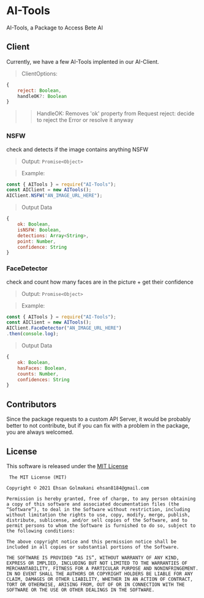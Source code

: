 # AI-Tools
 AI-Tools, a Package to Access Bete AI

## Client
Currently, we have a few AI-Tools implented in our AI-Client.

> ClientOptions:
```js
{
    reject: Boolean,
    handleOK?: Boolean
}
```

>> HandleOK: Removes 'ok' property from Request
>> reject: decide to reject the Error or resolve it anyway

### NSFW
check and detects if the image contains anything NSFW

> Output: `Promise<Object>`

> Example:
```js
const { AITools } = require("AI-Tools");
const AIClient = new AITools();
AIClient.NSFW("AN_IMAGE_URL_HERE");
```

> Output Data
```js
{
    ok: Boolean,
    isNSFW: Boolean,
    detections: Array<String>,
    point: Number,
    confidence: String
}
```

### FaceDetector
check and count how many faces are in the picture + get their confidence

> Output: `Promise<Object>`

> Example: 
```js
const { AITools } = require("AI-Tools");
const AIClient = new AITools();
AIClient.FaceDetector("AN_IMAGE_URL_HERE")
.then(console.log);
```

> Output Data
```js
{
    ok: Boolean,
    hasFaces: Boolean,
    counts: Number,
    confidences: String
}
```

## Contributors
Since the package requests to a custom API Server, it would be probably better to not contribute, but if you can fix with a problem in the package, you are always welcomed.

## License
This software is released under the <a href="https://ehsanfox.mit-license.org/">MIT License</a>
```
 The MIT License (MIT)

Copyright © 2021 Ehsan Golmakani ehsan8184@gmail.com

Permission is hereby granted, free of charge, to any person obtaining a copy of this software and associated documentation files (the “Software”), to deal in the Software without restriction, including without limitation the rights to use, copy, modify, merge, publish, distribute, sublicense, and/or sell copies of the Software, and to permit persons to whom the Software is furnished to do so, subject to the following conditions:

The above copyright notice and this permission notice shall be included in all copies or substantial portions of the Software.

THE SOFTWARE IS PROVIDED “AS IS”, WITHOUT WARRANTY OF ANY KIND, EXPRESS OR IMPLIED, INCLUDING BUT NOT LIMITED TO THE WARRANTIES OF MERCHANTABILITY, FITNESS FOR A PARTICULAR PURPOSE AND NONINFRINGEMENT. IN NO EVENT SHALL THE AUTHORS OR COPYRIGHT HOLDERS BE LIABLE FOR ANY CLAIM, DAMAGES OR OTHER LIABILITY, WHETHER IN AN ACTION OF CONTRACT, TORT OR OTHERWISE, ARISING FROM, OUT OF OR IN CONNECTION WITH THE SOFTWARE OR THE USE OR OTHER DEALINGS IN THE SOFTWARE.
```